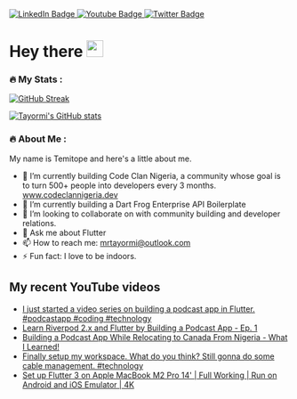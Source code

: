 

<div id="badges">
  <a href="https://www.linkedin.com/in/tayormi/">
    <img src="https://img.shields.io/badge/LinkedIn-blue?style=for-the-badge&logo=linkedin&logoColor=white" alt="LinkedIn Badge"/>
  </a>
  <a href="https://www.youtube.com/temicodes">
    <img src="https://img.shields.io/badge/YouTube-red?style=for-the-badge&logo=youtube&logoColor=white" alt="Youtube Badge"/>
  </a>
  <a href="https://twitter.com/olu_tayormi">
    <img src="https://img.shields.io/badge/Twitter-blue?style=for-the-badge&logo=twitter&logoColor=white" alt="Twitter Badge"/>
  </a>
</div>

<h1>
  Hey there
  <img src="https://media.giphy.com/media/hvRJCLFzcasrR4ia7z/giphy.gif" width="30px"/>
</h1>

### :fire: My Stats :
[![GitHub Streak](http://github-readme-streak-stats.herokuapp.com?user=tayormi&theme=dark&hide_border=true)](https://git.io/streak-stats)

[![Tayormi's GitHub stats](https://github-readme-stats.vercel.app/api?username=tayormi&count_private=true&theme=radical&hide_border=true)](https://github.com/anuraghazra/github-readme-stats)

### :fire: About Me :
My name is Temitope and here's a little about me.

- 🔭 I’m currently building Code Clan Nigeria, a community whose goal is to turn 500+ people into developers every 3 months. www.codeclannigeria.dev
- 🌱 I’m currently building a Dart Frog Enterprise API Boilerplate
- 👯 I’m looking to collaborate on with community building and developer relations.
- 💬 Ask me about Flutter
- 📫 How to reach me: mrtayormi@outlook.com
- ⚡ Fun fact: I love to be indoors.

## My recent YouTube videos
<!-- BLOG-POST-LIST:START -->
- [I just started a video series on building a podcast app in Flutter. #podcastapp #coding #technology](https://www.youtube.com/watch?v=zjE9swhziec)
- [Learn Riverpod 2.x and Flutter by Building a Podcast App - Ep. 1](https://www.youtube.com/watch?v=TD1J7yZmzJM)
- [Building a Podcast App While Relocating to Canada From Nigeria - What I Learned!](https://www.youtube.com/watch?v=5gj1GxReC-g)
- [Finally setup my workspace. What do you think? Still gonna do some cable management. #technology](https://www.youtube.com/watch?v=GQ22lkQ38QY)
- [Set up Flutter 3 on Apple MacBook M2 Pro 14&#39; | Full Working | Run on Android and iOS Emulator | 4K](https://www.youtube.com/watch?v=FxWyTmktgTo)
<!-- BLOG-POST-LIST:END -->
